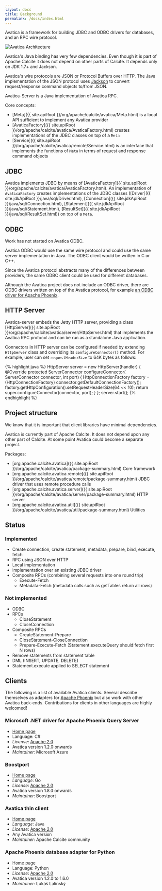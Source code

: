 ```yaml
---
layout: docs
title: Background
permalink: /docs/index.html
---
```

<!--
{% comment %}
Licensed to the Apache Software Foundation (ASF) under one or more
contributor license agreements.  See the NOTICE file distributed with
this work for additional information regarding copyright ownership.
The ASF licenses this file to you under the Apache License, Version 2.0
(the "License"); you may not use this file except in compliance with
the License.  You may obtain a copy of the License at

http://www.apache.org/licenses/LICENSE-2.0

Unless required by applicable law or agreed to in writing, software
distributed under the License is distributed on an "AS IS" BASIS,
WITHOUT WARRANTIES OR CONDITIONS OF ANY KIND, either express or implied.
See the License for the specific language governing permissions and
limitations under the License.
{% endcomment %}
-->

Avatica is a framework for building JDBC and ODBC drivers for databases,
and an RPC wire protocol.

![Avatica Architecture](https://raw.githubusercontent.com/julianhyde/share/master/slides/avatica-architecture.png)

Avatica's Java binding has very few dependencies.
Even though it is part of Apache Calcite it does not depend on other parts of
Calcite. It depends only on JDK 1.7+ and Jackson.

Avatica's wire protocols are JSON or Protocol Buffers over HTTP. The
Java implementation of the JSON protocol uses
[Jackson](https://github.com/FasterXML/jackson) to convert
request/response command objects to/from JSON.

Avatica-Server is a Java implementation of Avatica RPC.

Core concepts:

* [Meta]({{ site.apiRoot }}/org/apache/calcite/avatica/Meta.html)
  is a local API sufficient to implement any Avatica provider
* [AvaticaFactory]({{ site.apiRoot }}/org/apache/calcite/avatica/AvaticaFactory.html)
  creates implementations of the JDBC classes on top of a `Meta`
* [Service]({{ site.apiRoot }}/org/apache/calcite/avatica/remote/Service.html)
  is an interface that implements the functions of `Meta` in terms
  of request and response command objects

## JDBC

Avatica implements JDBC by means of
[AvaticaFactory]({{ site.apiRoot }}/org/apache/calcite/avatica/AvaticaFactory.html).
An implementation of `AvaticaFactory` creates implementations of the
JDBC classes ([Driver]({{ site.jdkApiRoot }}/java/sql/Driver.html),
[Connection]({{ site.jdkApiRoot }}/java/sql/Connection.html),
[Statement]({{ site.jdkApiRoot }}/java/sql/Statement.html),
[ResultSet]({{ site.jdkApiRoot }}/java/sql/ResultSet.html))
on top of a `Meta`.

## ODBC

Work has not started on Avatica ODBC.

Avatica ODBC would use the same wire protocol and could use the same server
implementation in Java. The ODBC client would be written in C or C++.

Since the Avatica protocol abstracts many of the differences between providers,
the same ODBC client could be used for different databases.

Although the Avatica project does not include an ODBC driver, there
are ODBC drivers written on top of the Avatica protocol, for example
[an ODBC driver for Apache Phoenix](http://hortonworks.com/hadoop-tutorial/bi-apache-phoenix-odbc/).

## HTTP Server

Avatica-server embeds the Jetty HTTP server, providing a class
[HttpServer]({{ site.apiRoot }}/org/apache/calcite/avatica/server/HttpServer.html)
that implements the Avatica RPC protocol
and can be run as a standalone Java application.

Connectors in HTTP server can be configured if needed by extending
`HttpServer` class and overriding its `configureConnector()` method.
For example, user can set `requestHeaderSize` to 64K bytes as follows:

{% highlight java %}
HttpServer server = new HttpServer(handler) {
  @Override
  protected ServerConnector configureConnector(
      ServerConnector connector, int port) {
    HttpConnectionFactory factory = (HttpConnectionFactory)
        connector.getDefaultConnectionFactory();
    factory.getHttpConfiguration().setRequestHeaderSize(64 << 10);
    return super.configureConnector(connector, port);
  }
};
server.start();
{% endhighlight %}

## Project structure

We know that it is important that client libraries have minimal dependencies.

Avatica is currently part of Apache Calcite.
It does not depend upon any other part of Calcite.
At some point Avatica could become a separate project.

Packages:

* [org.apache.calcite.avatica]({{ site.apiRoot }}/org/apache/calcite/avatica/package-summary.html) Core framework
* [org.apache.calcite.avatica.remote]({{ site.apiRoot }}/org/apache/calcite/avatica/remote/package-summary.html) JDBC driver that uses remote procedure calls
* [org.apache.calcite.avatica.server]({{ site.apiRoot }}/org/apache/calcite/avatica/server/package-summary.html) HTTP server
* [org.apache.calcite.avatica.util]({{ site.apiRoot }}/org/apache/calcite/avatica/util/package-summary.html) Utilities

## Status

### Implemented

* Create connection, create statement, metadata, prepare, bind, execute, fetch
* RPC using JSON over HTTP
* Local implementation
* Implementation over an existing JDBC driver
* Composite RPCs (combining several requests into one round trip)
  * Execute-Fetch
  * Metadata-Fetch (metadata calls such as getTables return all rows)

### Not implemented

* ODBC
* RPCs
  * CloseStatement
  * CloseConnection
* Composite RPCs
  * CreateStatement-Prepare
  * CloseStatement-CloseConnection
  * Prepare-Execute-Fetch (Statement.executeQuery should fetch first N rows)
* Remove statements from statement table
* DML (INSERT, UPDATE, DELETE)
* Statement.execute applied to SELECT statement

## Clients

The following is a list of available Avatica clients. Several describe
themselves as adapters for
[Apache Phoenix](http://phoenix.apache.org) but also work with other
Avatica back-ends. Contributions for clients in other languages are
highly welcomed!

### Microsoft .NET driver for Apache Phoenix Query Server
* [Home page](https://github.com/Azure/hdinsight-phoenix-sharp)
* Language: C#
* *License*: [Apache 2.0](https://www.apache.org/licenses/LICENSE-2.0)
* Avatica version 1.2.0 onwards
* *Maintainer*: Microsoft Azure

### Boostport
* [Home page](https://github.com/Boostport/avatica)
* *Language*: Go
* *License*: [Apache 2.0](https://www.apache.org/licenses/LICENSE-2.0)
* Avatica version 1.8.0 onwards
* *Maintainer*: Boostport

### Avatica thin client
* [Home page](https://calcite.apache.org/avatica)
* *Language*: Java
* *License*: [Apache 2.0](https://www.apache.org/licenses/LICENSE-2.0)
* Any Avatica version
* *Maintainer*: Apache Calcite community

### Apache Phoenix database adapter for Python
* [Home page](https://bitbucket.org/lalinsky/python-phoenixdb)
* Language: Python
* *License*: [Apache 2.0](https://www.apache.org/licenses/LICENSE-2.0)
* Avatica version 1.2.0 to 1.6.0
* *Maintainer*: Lukáš Lalinský

